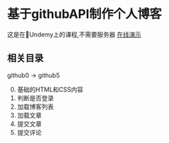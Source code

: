 # 基于githubAPI制作个人博客
这是在Undemy上的课程,不需要服务器
[在线演示](https://bitfishxyz.github.io/ajax/gitblog5)

## 相关目录
github0 -> github5

0. 基础的HTML和CSS内容
1. 判断是否登录
2. 加载博客列表
3. 加载文章
4. 提交文章
5. 提交评论

